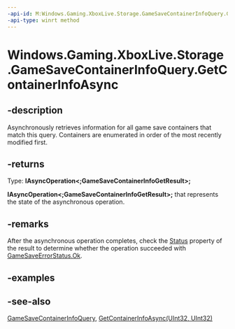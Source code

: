 ```yaml
---
-api-id: M:Windows.Gaming.XboxLive.Storage.GameSaveContainerInfoQuery.GetContainerInfoAsync
-api-type: winrt method
---
```


<!-- Method syntax
public Windows.Foundation.IAsyncOperation<Windows.Gaming.XboxLive.Storage.GameSaveContainerInfoGetResult> GetContainerInfoAsync()
-->

# Windows.Gaming.XboxLive.Storage.GameSaveContainerInfoQuery.GetContainerInfoAsync

## -description

Asynchronously retrieves information for all game save containers that match this query. Containers are enumerated in order of the most recently modified first.

## -returns

Type: **IAsyncOperation\<;GameSaveContainerInfoGetResult>;**

**IAsyncOperation\<;GameSaveContainerInfoGetResult>;** that represents the state of the asynchronous operation.

## -remarks

After the asynchronous operation completes, check the [Status](gamesavecontainerinfogetresult_status.md) property of the result to determine whether the operation succeeded with [GameSaveErrorStatus.Ok](gamesaveerrorstatus.md).

## -examples

## -see-also

[GameSaveContainerInfoQuery](gamesavecontainerinfoquery.md),
[GetContainerInfoAsync(UInt32, UInt32)](gamesavecontainerinfoquery_getcontainerinfoasync_1018947810.md)